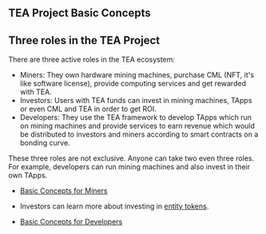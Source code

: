 ## TEA Project Basic Concepts

## Three roles in the TEA Project

There are three active roles in the TEA ecosystem:

- Miners: They own hardware mining machines, purchase CML (NFT, it's like software license), provide computing services and get rewarded with TEA.
- Investors: Users with TEA funds can invest in mining machines, TApps or even CML and TEA in order to get ROI. 
- Developers: They use the TEA framework to develop TApps which run on mining machines and provide services to earn revenue which would be distributed to investors and miners according to smart contracts on a bonding curve.

These three roles are not exclusive. Anyone can take two even three roles. For example, developers can run mining machines and also invest in their own TApps. 

- [Basic Concepts for Miners](../_mining/TEA-Mining.md)

- Investors can learn more about investing in [entity tokens](../_token/TApp-Token-Supply-and-Demand.md).

- [Basic Concepts for Developers](../_tapps/Developers.md)
